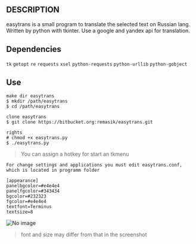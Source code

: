 ## DESCRIPTION ##
easytrans is a small program to translate the selected text on Russian lang. Written by python with tkinter. Use a google and yandex api for translation.

## Dependencies ##

`tk` `getopt` `re` `requests` `xsel` `python-requests` `python-urllib` `python-gobject`

## Use ##

```
make dir easytrans
$ mkdir /path/easytrans
$ cd /path/easytrans

clone easytrans
$ git clone https://bitbucket.org:remasik/easytrans.git

rights
# chmod +x easytrans.py
$ ./easytrans.py
```
> You can assign a hotkey for start an tkmenu
```
For change settings and applications you must edit easytrans.conf, which is located in programm folder

[appearance]
panelbgcolor=#e4e4e4
panelfgcolor=#343434
bgcolor=#232323
fgcolor=#e4e4e4
textfont=Terminus
textsize=8
```
![No image](https://bytebucket.org/remasik/easytrans/raw/05edb1958f763d40d82a93d448df9e6c86075bf5/screen/screen.png)

>  font and size may differ from that in the screenshot